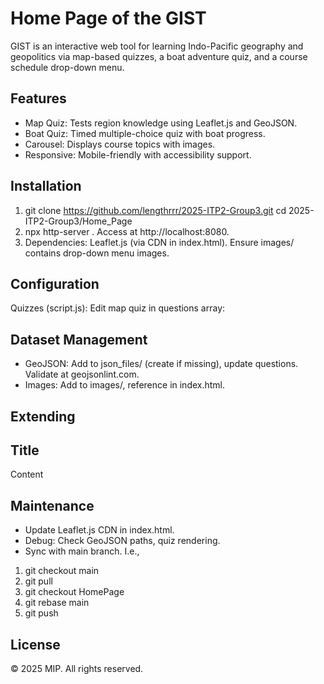 
# Home Page of the GIST

GIST is an interactive web tool for learning Indo-Pacific geography and geopolitics via map-based quizzes, a boat adventure quiz, and a course schedule drop-down menu.


## Features
- Map Quiz: Tests region knowledge using Leaflet.js and GeoJSON.
- Boat Quiz: Timed multiple-choice quiz with boat progress.
- Carousel: Displays course topics with images.
- Responsive: Mobile-friendly with accessibility support.


## Installation
1. git clone https://github.com/lengthrrr/2025-ITP2-Group3.git
cd 2025-ITP2-Group3/Home_Page
2. npx http-server .
Access at http://localhost:8080.
3. Dependencies: Leaflet.js (via CDN in index.html).
Ensure images/ contains drop-down menu images.


## Configuration
Quizzes (script.js): Edit map quiz in questions array:


## Dataset Management
- GeoJSON: Add to json_files/ (create if missing), update questions. Validate at geojsonlint.com.
- Images: Add to images/, reference in index.html.


## Extending
<section id="new-section"><div class="container"><h2>Title</h2><p>Content</p></div></section> 


## Maintenance
- Update Leaflet.js CDN in index.html.
- Debug: Check GeoJSON paths, quiz rendering.
- Sync with main branch. I.e.,
1. git checkout main
2. git pull
3. git checkout HomePage
4. git rebase main
5. git push


## License
© 2025 MIP. All rights reserved.







